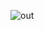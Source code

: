 ![out](https://user-images.githubusercontent.com/48078263/114059440-becd1a00-986a-11eb-9616-fb89345a9465.png)

